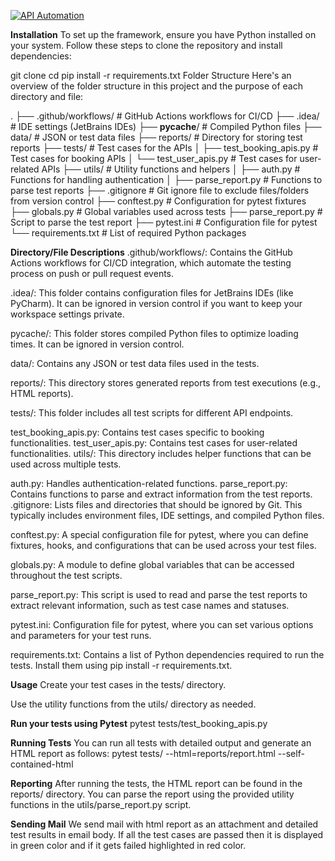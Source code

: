 [![API Automation](https://github.com/niyazhashmi1105/python-playwright-api/actions/workflows/api.yaml/badge.svg?branch=main)](https://github.com/niyazhashmi1105/python-playwright-api/actions/workflows/api.yaml)

**Installation**
To set up the framework, ensure you have Python installed on your system. Follow these steps to clone the repository and install dependencies:

git clone <repository-url>
cd <repository-directory>
pip install -r requirements.txt
Folder Structure
Here's an overview of the folder structure in this project and the purpose of each directory and file:

.
├── .github/workflows/          # GitHub Actions workflows for CI/CD
├── .idea/                      # IDE settings (JetBrains IDEs)
├── __pycache__/                # Compiled Python files
├── data/                       # JSON or test data files
├── reports/                    # Directory for storing test reports
├── tests/                      # Test cases for the APIs
│   ├── test_booking_apis.py    # Test cases for booking APIs
│   └── test_user_apis.py       # Test cases for user-related APIs
├── utils/                      # Utility functions and helpers
│   ├── auth.py                 # Functions for handling authentication
│   ├── parse_report.py         # Functions to parse test reports
├── .gitignore                  # Git ignore file to exclude files/folders from version control
├── conftest.py                 # Configuration for pytest fixtures
├── globals.py                  # Global variables used across tests
├── parse_report.py             # Script to parse the test report
├── pytest.ini                  # Configuration file for pytest
└── requirements.txt            # List of required Python packages

**Directory/File Descriptions**
.github/workflows/: Contains the GitHub Actions workflows for CI/CD integration, which automate the testing process on push or pull request events.

.idea/: This folder contains configuration files for JetBrains IDEs (like PyCharm). It can be ignored in version control if you want to keep your workspace settings private.

pycache/: This folder stores compiled Python files to optimize loading times. It can be ignored in version control.

data/: Contains any JSON or test data files used in the tests.

reports/: This directory stores generated reports from test executions (e.g., HTML reports).

tests/: This folder includes all test scripts for different API endpoints.

test_booking_apis.py: Contains test cases specific to booking functionalities.
test_user_apis.py: Contains test cases for user-related functionalities.
utils/: This directory includes helper functions that can be used across multiple tests.

auth.py: Handles authentication-related functions.
parse_report.py: Contains functions to parse and extract information from the test reports.
.gitignore: Lists files and directories that should be ignored by Git. This typically includes environment files, IDE settings, and compiled Python files.

conftest.py: A special configuration file for pytest, where you can define fixtures, hooks, and configurations that can be used across your test files.

globals.py: A module to define global variables that can be accessed throughout the test scripts.

parse_report.py: This script is used to read and parse the test reports to extract relevant information, such as test case names and statuses.

pytest.ini: Configuration file for pytest, where you can set various options and parameters for your test runs.

requirements.txt: Contains a list of Python dependencies required to run the tests. Install them using pip install -r requirements.txt.

**Usage**
Create your test cases in the tests/ directory.

Use the utility functions from the utils/ directory as needed.

**Run your tests using Pytest**
pytest tests/test_booking_apis.py

**Running Tests**
You can run all tests with detailed output and generate an HTML report as follows:
pytest tests/ --html=reports/report.html --self-contained-html

**Reporting**
After running the tests, the HTML report can be found in the reports/ directory. 
You can parse the report using the provided utility functions in the utils/parse_report.py script.

**Sending Mail**
We send mail with html report as an attachment and detailed test results in email body.
If all the test cases are passed then it is displayed in green color and if it gets failed highlighted in red color.

